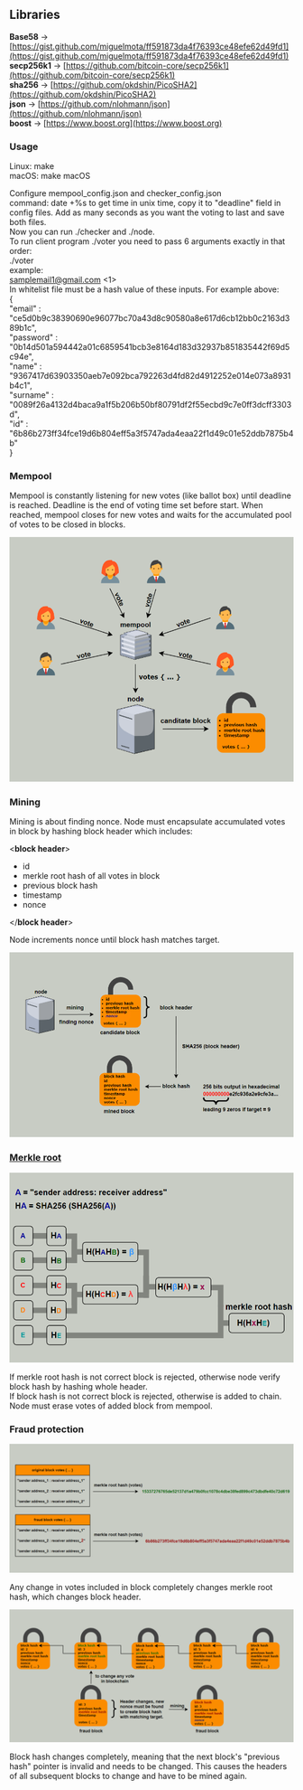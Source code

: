 ## Libraries
     
**Base58** → [https://gist.github.com/miguelmota/ff591873da4f76393ce48efe62d49fd1](https://gist.github.com/miguelmota/ff591873da4f76393ce48efe62d49fd1)       
**secp256k1** → [https://github.com/bitcoin-core/secp256k1](https://github.com/bitcoin-core/secp256k1)     
**sha256** → [https://github.com/okdshin/PicoSHA2](https://github.com/okdshin/PicoSHA2)   
**json** → [https://github.com/nlohmann/json](https://github.com/nlohmann/json)   
**boost** → [https://www.boost.org](https://www.boost.org)     
    

### Usage     
Linux: make      
macOS: make macOS
      
Configure mempool_config.json and checker_config.json     
command: date +%s to get time in unix time, copy it to "deadline" field in config files. Add as many seconds as you want the voting to last and save both files.      
Now you can run ./checker and ./node.      
To run client program ./voter you need to pass 6 arguments exactly in that order:      
./voter <email> <password> <name> <surname> <id> <choice>      
example:     
<samplemail1@gmail.com> <password1> <name1> <surname1> <1> <alice>      
In whitelist file must be a hash value of these inputs. For example above:       
{      
     "email" : "ce5d0b9c38390690e96077bc70a43d8c90580a8e617d6cb12bb0c2163d389b1c",      
     "password" : "0b14d501a594442a01c6859541bcb3e8164d183d32937b851835442f69d5c94e",      
     "name" : "9367417d63903350aeb7e092bca792263d4fd82d4912252e014e073a8931b4c1",      
     "surname" : "0089f26a4132d4baca9a1f5b206b50bf80791df2f55ecbd9c7e0ff3dcff3303d",      
     "id" : "6b86b273ff34fce19d6b804eff5a3f5747ada4eaa22f1d49c01e52ddb7875b4b"      
}      


   
### Mempool
Mempool is constantly listening for new votes (like ballot box) until deadline is reached. Deadline is the end of voting time set before start. When reached, mempool closes for new votes and waits for the accumulated pool of votes to be closed in blocks.   
   
![mempool](img/mempool.PNG)   
    
### Mining
Mining is about finding nonce. Node must encapsulate accumulated votes in block by hashing block header which includes:   
    
<**block header**>   
- id
- merkle root hash of all votes in block
- previous block hash
- timestamp
- nonce

</**block header**>    
    
Node increments nonce until block hash matches target.     

    
![mining](img/mining.PNG)   
   
    
### [Merkle root](https://learnmeabitcoin.com/technical/merkle-root)   
   
![sendBlock](img/merkleRootHash.PNG)   
   
If merkle root hash is not correct block is rejected, otherwise node verify block hash by hashing whole header.    
If block hash is not correct block is rejected, otherwise is added to chain. Node must erase votes of added block from mempool.   

### Fraud protection    
   
![voteChange](img/changeOfVote.PNG)  
    
    
Any change in votes included in block completely changes merkle root hash, which changes block header.   
    
    
![fraud](img/fraud.PNG)   
    
    
Block hash changes completely, meaning that the next block's "previous hash" pointer is invalid and needs to be changed. This causes the headers of all subsequent blocks to change and have to be mined again.
